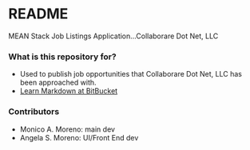 # README #

MEAN Stack Job Listings Application...Collaborare Dot Net, LLC

### What is this repository for? ###

* Used to publish job opportunities that Collaborare Dot Net, LLC has been approached with.
* [Learn Markdown at BitBucket](https://bitbucket.org/tutorials/markdowndemo)


### Contributors ###
* Monico A. Moreno: main dev
* Angela S. Moreno: UI/Front End dev
